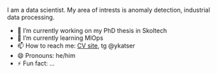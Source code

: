 I am a data scientist. My area of intrests is anomaly detection, industrial data processing.

- 🔭 I’m currently working on my PhD thesis in Skoltech
- 🌱 I’m currently learning MlOps
- 📫 How to reach me: [CV site](https://ykatser.github.io), tg @ykatser
- 😄 Pronouns: he/him
- ⚡ Fun fact: ...
